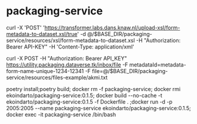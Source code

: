 # packaging-service
 curl -X 'POST'   'https://transformer.labs.dans.knaw.nl/upload-xsl/form-metadata-to-dataset.xsl/true' -d @/$BASE_DIR/packaging-service/resources/xsl/form-metadata-to-dataset.xsl -H "Authorization: Bearer API-KEY" -H 'Content-Type: application/xml'

curl -X POST  -H "Authorization: Bearer API_KEY" https://utility.packaging.dataverse.tk/inbox/file -F metadataId=metadata-form-name-unique-1234-12341 -F file=@/$BASE_DIR/packaging-service/resources/files-example/akmi.txt


poetry install;poetry build; docker rm -f packaging-service; docker rmi ekoindarto/packaging-service:0.1.5; docker build --no-cache -t ekoindarto/packaging-service:0.1.5 -f Dockerfile . ;docker run -d -p 2005:2005 --name packaging-service ekoindarto/packaging-service:0.1.5; docker exec -it packaging-service /bin/bash